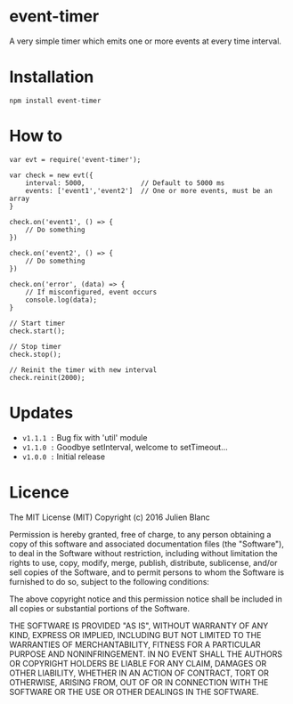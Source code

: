 # event-timer
A very simple timer which emits one or more events at every time interval.


# Installation
```
npm install event-timer
```


# How to
```
var evt = require('event-timer');

var check = new evt({
    interval: 5000,              // Default to 5000 ms
    events: ['event1','event2']  // One or more events, must be an array
}

check.on('event1', () => {
    // Do something  
})

check.on('event2', () => {
    // Do something  
})

check.on('error', (data) => {
    // If misconfigured, event occurs
    console.log(data);   
}

// Start timer
check.start();

// Stop timer
check.stop();

// Reinit the timer with new interval
check.reinit(2000);
```


# Updates
- `v1.1.1 :` Bug fix with 'util' module
- `v1.1.0 :` Goodbye setInterval, welcome to setTimeout...
- `v1.0.0 :` Initial release


# Licence
The MIT License (MIT) 
Copyright (c) 2016 Julien Blanc

Permission is hereby granted, free of charge, to any person obtaining a copy of this software and associated documentation files (the "Software"), to deal in the Software without restriction, including without limitation the rights to use, copy, modify, merge, publish, distribute, sublicense, and/or sell copies of the Software, and to permit persons to whom the Software is furnished to do so, subject to the following conditions:

The above copyright notice and this permission notice shall be included in all copies or substantial portions of the Software.

THE SOFTWARE IS PROVIDED "AS IS", WITHOUT WARRANTY OF ANY KIND, EXPRESS OR IMPLIED, INCLUDING BUT NOT LIMITED TO THE WARRANTIES OF MERCHANTABILITY, FITNESS FOR A PARTICULAR PURPOSE AND NONINFRINGEMENT. IN NO EVENT SHALL THE AUTHORS OR COPYRIGHT HOLDERS BE LIABLE FOR ANY CLAIM, DAMAGES OR OTHER LIABILITY, WHETHER IN AN ACTION OF CONTRACT, TORT OR OTHERWISE, ARISING FROM, OUT OF OR IN CONNECTION WITH THE SOFTWARE OR THE USE OR OTHER DEALINGS IN THE SOFTWARE.
